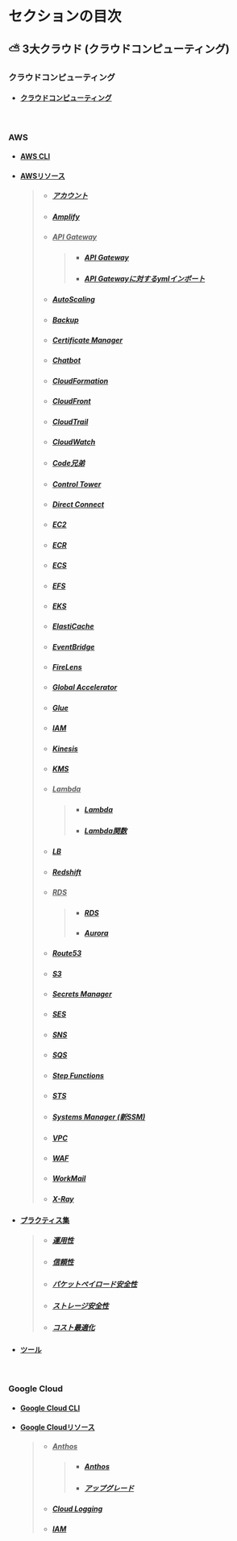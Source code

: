 # セクションの目次

## ⛅ 3大クラウド (クラウドコンピューティング)

### クラウドコンピューティング

- #### [︎クラウドコンピューティング](https://hiroki-it.github.io/tech-notebook/cloud_computing/cloud_computing.html)

<br>

### AWS

- #### [︎AWS CLI](https://hiroki-it.github.io/tech-notebook/cloud_computing/cloud_computing_aws_cli.html)

- #### <u>AWSリソース</u>

  > - ##### [アカウント](https://hiroki-it.github.io/tech-notebook/cloud_computing/cloud_computing_aws_resource_account.html)
  > - ##### [Amplify](https://hiroki-it.github.io/tech-notebook/cloud_computing/cloud_computing_aws_resource_amplify.html)
  > - ##### <u>API Gateway</u>
  >   > - ##### [︎API Gateway](https://hiroki-it.github.io/tech-notebook/cloud_computing/cloud_computing_aws_resource_api_gateway.html)
  >   > - ##### [︎API Gatewayに対するymlインポート](https://hiroki-it.github.io/tech-notebook/cloud_computing/cloud_computing_aws_resource_api_gateway_import.html)
  > - ##### [︎AutoScaling](https://hiroki-it.github.io/tech-notebook/cloud_computing/cloud_computing_aws_resource_autoscaling.html)
  > - ##### [Backup](https://hiroki-it.github.io/tech-notebook/cloud_computing/cloud_computing_aws_resource_backup.html)
  > - ##### [Certificate Manager](https://hiroki-it.github.io/tech-notebook/cloud_computing/cloud_computing_aws_resource_certificate_manager.html)
  > - ##### [Chatbot](https://hiroki-it.github.io/tech-notebook/cloud_computing/cloud_computing_aws_resource_chatbot.html)
  > - ##### [CloudFormation](https://hiroki-it.github.io/tech-notebook/cloud_computing/cloud_computing_aws_resource_cloudformation.html)
  > - ##### [CloudFront](https://hiroki-it.github.io/tech-notebook/cloud_computing/cloud_computing_aws_resource_cloudfront.html)
  > - ##### [CloudTrail](https://hiroki-it.github.io/tech-notebook/cloud_computing/cloud_computing_aws_resource_cloudtrail.html)
  > - ##### [CloudWatch](https://hiroki-it.github.io/tech-notebook/cloud_computing/cloud_computing_aws_resource_cloudwatch.html)
  > - ##### [Code兄弟](https://hiroki-it.github.io/tech-notebook/cloud_computing/cloud_computing_aws_resource_code.html)
  > - ##### [Control Tower](https://hiroki-it.github.io/tech-notebook/cloud_computing/cloud_computing_aws_resource_control_tower.html)
  > - ##### [Direct Connect](https://hiroki-it.github.io/tech-notebook/cloud_computing/cloud_computing_aws_resource_direct_connect.html)
  > - ##### [︎EC2](https://hiroki-it.github.io/tech-notebook/cloud_computing/cloud_computing_aws_resource_ec2.html)
  > - ##### [ECR](https://hiroki-it.github.io/tech-notebook/cloud_computing/cloud_computing_aws_resource_ecr.html)
  > - ##### [︎ECS](https://hiroki-it.github.io/tech-notebook/cloud_computing/cloud_computing_aws_resource_ecs.html)
  > - ##### [︎EFS](https://hiroki-it.github.io/tech-notebook/cloud_computing/cloud_computing_aws_resource_efs.html)
  > - ##### [︎EKS](https://hiroki-it.github.io/tech-notebook/cloud_computing/cloud_computing_aws_resource_eks.html)
  > - ##### [︎ElastiCache](https://hiroki-it.github.io/tech-notebook/cloud_computing/cloud_computing_aws_resource_elasticache.html)
  > - ##### [EventBridge](https://hiroki-it.github.io/tech-notebook/cloud_computing/cloud_computing_aws_resource_eventbridge.html)
  > - ##### [FireLens](https://hiroki-it.github.io/tech-notebook/cloud_computing/cloud_computing_aws_resource_firelens.html)
  > - ##### [Global Accelerator](https://hiroki-it.github.io/tech-notebook/cloud_computing/cloud_computing_aws_resource_global_accelerator.html)
  > - ##### [Glue](https://hiroki-it.github.io/tech-notebook/cloud_computing/cloud_computing_aws_resource_glue.html)
  > - ##### [IAM](https://hiroki-it.github.io/tech-notebook/cloud_computing/cloud_computing_aws_resource_iam.html)
  > - ##### [Kinesis](https://hiroki-it.github.io/tech-notebook/cloud_computing/cloud_computing_aws_resource_kinesis.html)
  > - ##### [KMS](https://hiroki-it.github.io/tech-notebook/cloud_computing/cloud_computing_aws_resource_kms.html)
  > - ##### <u>︎Lambda</u>
  >   > - ##### [︎Lambda](https://hiroki-it.github.io/tech-notebook/cloud_computing/cloud_computing_aws_resource_lambda.html)
  >   > - ##### [︎Lambda関数](https://hiroki-it.github.io/tech-notebook/cloud_computing/cloud_computing_aws_resource_lambda_function.html)
  > - ##### [LB](https://hiroki-it.github.io/tech-notebook/cloud_computing/cloud_computing_aws_resource_load_balancer.html)
  > - ##### [Redshift](https://hiroki-it.github.io/tech-notebook/cloud_computing/cloud_computing_aws_resource_redshift.html)
  > - ##### <u>RDS</u>
  >   > - ##### [RDS](https://hiroki-it.github.io/tech-notebook/cloud_computing/cloud_computing_aws_resource_rds.html)
  >   > - ##### [Aurora](https://hiroki-it.github.io/tech-notebook/cloud_computing/cloud_computing_aws_resource_rds_aurora.html)
  > - ##### [Route53](https://hiroki-it.github.io/tech-notebook/cloud_computing/cloud_computing_aws_resource_route53.html)
  > - ##### [S3](https://hiroki-it.github.io/tech-notebook/cloud_computing/cloud_computing_aws_resource_s3.html)
  > - ##### [Secrets Manager](https://hiroki-it.github.io/tech-notebook/cloud_computing/cloud_computing_aws_resource_secrets_manager.html)
  > - ##### [SES](https://hiroki-it.github.io/tech-notebook/cloud_computing/cloud_computing_aws_resource_ses.html)
  > - ##### [SNS](https://hiroki-it.github.io/tech-notebook/cloud_computing/cloud_computing_aws_resource_sns.html)
  > - ##### [SQS](https://hiroki-it.github.io/tech-notebook/cloud_computing/cloud_computing_aws_resource_sqs.html)
  > - ##### [Step Functions](https://hiroki-it.github.io/tech-notebook/cloud_computing/cloud_computing_aws_resource_step_functions.html)
  > - ##### [STS](https://hiroki-it.github.io/tech-notebook/cloud_computing/cloud_computing_aws_resource_sts.html)
  > - ##### [Systems Manager (新SSM) ](https://hiroki-it.github.io/tech-notebook/cloud_computing/cloud_computing_aws_resource_systems_manager.html)
  > - ##### [VPC](https://hiroki-it.github.io/tech-notebook/cloud_computing/cloud_computing_aws_resource_vpc.html)
  > - ##### [WAF](https://hiroki-it.github.io/tech-notebook/cloud_computing/cloud_computing_aws_resource_waf.html)
  > - ##### [WorkMail](https://hiroki-it.github.io/tech-notebook/cloud_computing/cloud_computing_aws_resource_work_mail.html)
  > - ##### [X-Ray](https://hiroki-it.github.io/tech-notebook/cloud_computing/cloud_computing_aws_resource_xray.html)

- #### <u>プラクティス集</u>

  > - ##### [︎運用性](https://hiroki-it.github.io/tech-notebook/cloud_computing/cloud_computing_aws_practices_operability.html)
  > - ##### [︎信頼性](https://hiroki-it.github.io/tech-notebook/cloud_computing/cloud_computing_aws_practices_reliability.html)
  > - ##### [パケットペイロード︎安全性](https://hiroki-it.github.io/tech-notebook/cloud_computing/cloud_computing_aws_practices_security_packet_payload.html)
  > - ##### [ストレージ安全性](https://hiroki-it.github.io/tech-notebook/cloud_computing/cloud_computing_aws_practices_security_storage.html)
  > - ##### [︎コスト最適化](https://hiroki-it.github.io/tech-notebook/cloud_computing/cloud_computing_aws_practices_cost_optimization.html)

- #### [︎ツール](https://hiroki-it.github.io/tech-notebook/cloud_computing/cloud_computing_aws_tools.html)

<br>

### Google Cloud

- #### [︎Google Cloud CLI](https://hiroki-it.github.io/tech-notebook/cloud_computing/cloud_computing_gcp_cli.html)
- #### <u>Google Cloudリソース</u>
  > - ##### <u>Anthos</u>
  >   > - ##### [︎Anthos](https://hiroki-it.github.io/tech-notebook/cloud_computing/cloud_computing_gcp_resource_anthos.html)
  >   > - ##### [︎アップグレード](https://hiroki-it.github.io/tech-notebook/cloud_computing/cloud_computing_gcp_resource_anthos_upgrade.html)
  > - ##### [Cloud Logging](https://hiroki-it.github.io/tech-notebook/cloud_computing/cloud_computing_gcp_resource_cloud_logging.html)
  > - ##### [IAM](https://hiroki-it.github.io/tech-notebook/cloud_computing/cloud_computing_gcp_resource_iam.html)

<br>
